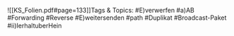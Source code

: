 
![[KS_Folien.pdf#page=133]]Tags & Topics:
   #E)verwerfen
   #a)AB
   #Forwarding
   #Reverse
   #E)weitersenden
   #path
   #Duplikat
   #Broadcast-Paket
   #ii)IerhaltuberHein